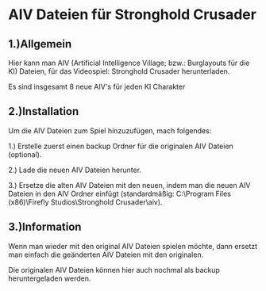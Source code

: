 # AIV Dateien für Stronghold Crusader

1.)Allgemein
-
Hier kann man AIV (Artificial Intelligence Village; bzw.: Burglayouts für die KI) Dateien, für das Videospiel: Stronghold Crusader herunterladen.

Es sind insgesamt 8 neue AIV's für jeden KI Charakter

2.)Installation
-
Um die AIV Dateien zum Spiel hinzuzufügen, mach folgendes:

1.) Erstelle zuerst einen backup Ordner für die originalen AIV Dateien (optional).

2.) Lade die neuen AIV Dateien herunter.

3.) Ersetze die alten AIV Dateien mit den neuen, indem man die neuen AIV Dateien in den AIV Ordner einfügt (standardmäßig: C:\Program Files (x86)\Firefly Studios\Stronghold Crusader\aiv).

3.)Information
-
Wenn man wieder mit den original AIV Dateien spielen möchte, dann ersetzt man einfach die geänderten AIV Dateien mit den originalen.

Die originalen AIV Dateien können hier auch nochmal als backup heruntergeladen werden.
